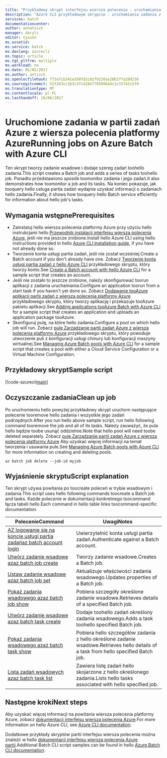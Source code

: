 ```yaml
---
title: "Przykładowy skrypt interfejsu wiersza polecenia - uruchamiania zadania z instancją aaaAzure | Dokumentacja firmy Microsoft"
description: "Azure CLI przykładowym skrypcie - uruchamiania zadania z partii"
services: batch
documentationcenter: 
author: annatisch
manager: daryls
editor: tysonn
ms.assetid: 
ms.service: batch
ms.devlang: azurecli
ms.topic: article
ms.tgt_pltfrm: multiple
ms.workload: na
ms.date: 05/02/2017
ms.author: antisch
ms.openlocfilehash: f73a7cb341e550fd1c92f92201e20b27fa20d238
ms.sourcegitcommit: 523283cc1b3c37c428e77850964dc1c33742c5f0
ms.translationtype: MT
ms.contentlocale: pl-PL
ms.lasthandoff: 10/06/2017
---
```

# <a name="running-jobs-on-azure-batch-with-azure-cli"></a><span data-ttu-id="ed222-103">Uruchomione zadania w partii zadań Azure z wiersza polecenia platformy Azure</span><span class="sxs-lookup"><span data-stu-id="ed222-103">Running jobs on Azure Batch with Azure CLI</span></span>

<span data-ttu-id="ed222-104">Ten skrypt tworzy zadanie wsadowe i dodaje szereg zadań toohello zadania.</span><span class="sxs-lookup"><span data-stu-id="ed222-104">This script creates a Batch job and adds a series of tasks toohello job.</span></span> <span data-ttu-id="ed222-105">Ponadto przedstawiono sposób toomonitor zadania i jego zadań.</span><span class="sxs-lookup"><span data-stu-id="ed222-105">It also demonstrates how toomonitor a job and its tasks.</span></span> <span data-ttu-id="ed222-106">Na koniec pokazuje, jak tooquery hello usługa partia zadań wydajnie uzyskać informacji o zadaniach hello zadania.</span><span class="sxs-lookup"><span data-stu-id="ed222-106">Finally, it shows how tooquery hello Batch service efficiently for information about hello job's tasks.</span></span>

## <a name="prerequisites"></a><span data-ttu-id="ed222-107">Wymagania wstępne</span><span class="sxs-lookup"><span data-stu-id="ed222-107">Prerequisites</span></span>

- <span data-ttu-id="ed222-108">Zainstaluj hello wiersza polecenia platformy Azure przy użyciu hello instrukcjami hello [Przewodnik instalacji interfejsu wiersza polecenia Azure](https://docs.microsoft.com/cli/azure/install-azure-cli), jeśli nie ma jeszcze zrobione.</span><span class="sxs-lookup"><span data-stu-id="ed222-108">Install hello Azure CLI using hello instructions provided in hello [Azure CLI installation guide](https://docs.microsoft.com/cli/azure/install-azure-cli), if you have not already done so.</span></span>
- <span data-ttu-id="ed222-109">Tworzenie konta usługi partia zadań, jeśli nie został wcześniej.</span><span class="sxs-lookup"><span data-stu-id="ed222-109">Create a Batch account if you don't already have one.</span></span> <span data-ttu-id="ed222-110">Zobacz [Tworzenie konta usługi partia zadań z hello Azure CLI](https://docs.microsoft.com/azure/batch/scripts/batch-cli-sample-create-account) przykładowego skryptu, który tworzy konto.</span><span class="sxs-lookup"><span data-stu-id="ed222-110">See [Create a Batch account with hello Azure CLI](https://docs.microsoft.com/azure/batch/scripts/batch-cli-sample-create-account) for a sample script that creates an account.</span></span>
- <span data-ttu-id="ed222-111">Jeśli nie zostało to jeszcze zrobione, należy skonfigurować toorun aplikacji z zadania uruchamiania.</span><span class="sxs-lookup"><span data-stu-id="ed222-111">Configure an application toorun from a start task if you haven't yet done so.</span></span> <span data-ttu-id="ed222-112">Zobacz [Dodawanie tooAzure aplikacji partii zadań z wiersza polecenia platformy Azure](https://docs.microsoft.com/azure/batch/scripts/batch-cli-sample-add-application) przykładowego skryptu, który tworzy aplikację i przekazuje tooAzure pakietu aplikacji.</span><span class="sxs-lookup"><span data-stu-id="ed222-112">See [Adding applications tooAzure Batch with Azure CLI](https://docs.microsoft.com/azure/batch/scripts/batch-cli-sample-add-application) for a sample script that creates an application and uploads an application package tooAzure.</span></span>
- <span data-ttu-id="ed222-113">Skonfiguruj pulę, na które hello zadania.</span><span class="sxs-lookup"><span data-stu-id="ed222-113">Configure a pool on which hello job will run.</span></span> <span data-ttu-id="ed222-114">Zobacz [pule Zarządzanie partii zadań Azure z wiersza polecenia platformy Azure](https://docs.microsoft.com/azure/batch/batch-cli-sample-manage-pool) przykładowego skryptu, który powoduje utworzenie puli z konfiguracji usługi chmury lub konfiguracji maszyny wirtualnej.</span><span class="sxs-lookup"><span data-stu-id="ed222-114">See [Managing Azure Batch pools with Azure CLI](https://docs.microsoft.com/azure/batch/batch-cli-sample-manage-pool) for a sample script that creates a pool with either a Cloud Service Configuration or a Virtual Machine Configuration.</span></span>

## <a name="sample-script"></a><span data-ttu-id="ed222-115">Przykładowy skrypt</span><span class="sxs-lookup"><span data-stu-id="ed222-115">Sample script</span></span>

[!code-azurecli[main](../../../cli_scripts/batch/run-job/run-job.sh "Run Job")]

## <a name="clean-up-job"></a><span data-ttu-id="ed222-116">Oczyszczanie zadania</span><span class="sxs-lookup"><span data-stu-id="ed222-116">Clean up job</span></span>

<span data-ttu-id="ed222-117">Po uruchomieniu hello powyżej przykładowy skrypt uruchom następujące polecenie tooremove hello zadania i wszystkie jego zadań podrzędnych.</span><span class="sxs-lookup"><span data-stu-id="ed222-117">After you run hello above sample script, run hello following command tooremove the job and all of its tasks.</span></span> <span data-ttu-id="ed222-118">Należy zauważyć, że pula hello będzie toobe usunąć oddzielnie.</span><span class="sxs-lookup"><span data-stu-id="ed222-118">Note that hello pool will need toobe deleted separately.</span></span> <span data-ttu-id="ed222-119">Zobacz [pule Zarządzanie partii zadań Azure z wiersza polecenia platformy Azure](./batch-cli-sample-manage-pool.md) Aby uzyskać więcej informacji na temat tworzenia i usuwania pule.</span><span class="sxs-lookup"><span data-stu-id="ed222-119">See [Managing Azure Batch pools with Azure CLI](./batch-cli-sample-manage-pool.md) for more information on creating and deleting pools.</span></span>

```azurecli
az batch job delete --job-id myjob
```

## <a name="script-explanation"></a><span data-ttu-id="ed222-120">Wyjaśnienie skryptu</span><span class="sxs-lookup"><span data-stu-id="ed222-120">Script explanation</span></span>

<span data-ttu-id="ed222-121">Ten skrypt używa powitania po toocreate poleceń w trybie wsadowym i zadania.</span><span class="sxs-lookup"><span data-stu-id="ed222-121">This script uses hello following commands toocreate a Batch job and tasks.</span></span> <span data-ttu-id="ed222-122">Każde polecenie w dokumentacji konkretnego toocommand łącza tabeli hello.</span><span class="sxs-lookup"><span data-stu-id="ed222-122">Each command in hello table links toocommand-specific documentation.</span></span>

| <span data-ttu-id="ed222-123">Polecenie</span><span class="sxs-lookup"><span data-stu-id="ed222-123">Command</span></span> | <span data-ttu-id="ed222-124">Uwagi</span><span class="sxs-lookup"><span data-stu-id="ed222-124">Notes</span></span> |
|---|---|
| [<span data-ttu-id="ed222-125">AZ logowanie się na koncie usługi partia zadań</span><span class="sxs-lookup"><span data-stu-id="ed222-125">az batch account login</span></span>](https://docs.microsoft.com/cli/azure/batch/account#login) | <span data-ttu-id="ed222-126">Uwierzytelnić konta usługi partia zadań.</span><span class="sxs-lookup"><span data-stu-id="ed222-126">Authenticate against a Batch account.</span></span>  |
| [<span data-ttu-id="ed222-127">Utwórz zadanie wsadowe az</span><span class="sxs-lookup"><span data-stu-id="ed222-127">az batch job create</span></span>](https://docs.microsoft.com/cli/azure/batch/job#create) | <span data-ttu-id="ed222-128">Tworzy zadanie wsadowe.</span><span class="sxs-lookup"><span data-stu-id="ed222-128">Creates a Batch job.</span></span>  |
| [<span data-ttu-id="ed222-129">Ustaw zadanie wsadowe az</span><span class="sxs-lookup"><span data-stu-id="ed222-129">az batch job set</span></span>](https://docs.microsoft.com/cli/azure/batch/job#set) | <span data-ttu-id="ed222-130">Aktualizuje właściwości zadania wsadowego.</span><span class="sxs-lookup"><span data-stu-id="ed222-130">Updates properties of a Batch job.</span></span>  |
| [<span data-ttu-id="ed222-131">Pokaż zadania wsadowego az</span><span class="sxs-lookup"><span data-stu-id="ed222-131">az batch job show</span></span>](https://docs.microsoft.com/cli/azure/batch/job#show) | <span data-ttu-id="ed222-132">Pobiera szczegóły określone zadanie wsadowe.</span><span class="sxs-lookup"><span data-stu-id="ed222-132">Retrieves details of a specified Batch job.</span></span>  |
| [<span data-ttu-id="ed222-133">Utwórz zadanie wsadowe az</span><span class="sxs-lookup"><span data-stu-id="ed222-133">az batch task create</span></span>](https://docs.microsoft.com/cli/azure/batch/task#create) | <span data-ttu-id="ed222-134">Dodaje toohello zadań określony zadania wsadowego.</span><span class="sxs-lookup"><span data-stu-id="ed222-134">Adds a task toohello specified Batch job.</span></span>  |
| [<span data-ttu-id="ed222-135">Pokaż zadania wsadowego az</span><span class="sxs-lookup"><span data-stu-id="ed222-135">az batch task show</span></span>](https://docs.microsoft.com/cli/azure/batch/task#show) | <span data-ttu-id="ed222-136">Pobiera hello szczegółów zadania z hello określone zadanie wsadowe.</span><span class="sxs-lookup"><span data-stu-id="ed222-136">Retrieves hello details of a task from hello specified Batch job.</span></span>  |
| [<span data-ttu-id="ed222-137">Lista zadań wsadowych az</span><span class="sxs-lookup"><span data-stu-id="ed222-137">az batch task list</span></span>](https://docs.microsoft.com/cli/azure/batch/task#list) | <span data-ttu-id="ed222-138">Zawiera listę zadań hello skojarzone z hello określonego zadania.</span><span class="sxs-lookup"><span data-stu-id="ed222-138">Lists hello tasks associated with hello specified job.</span></span>  |

## <a name="next-steps"></a><span data-ttu-id="ed222-139">Następne kroki</span><span class="sxs-lookup"><span data-stu-id="ed222-139">Next steps</span></span>

<span data-ttu-id="ed222-140">Aby uzyskać więcej informacji na powitania wiersza polecenia platformy Azure, zobacz [dokumentacji interfejsu wiersza polecenia Azure](https://docs.microsoft.com/cli/azure/overview).</span><span class="sxs-lookup"><span data-stu-id="ed222-140">For more information on hello Azure CLI, see [Azure CLI documentation](https://docs.microsoft.com/cli/azure/overview).</span></span>

<span data-ttu-id="ed222-141">Dodatkowe przykłady skryptów partii interfejsu wiersza polecenia można znaleźć w hello [dokumentacji interfejsu wiersza polecenia Azure partii](../batch-cli-samples.md).</span><span class="sxs-lookup"><span data-stu-id="ed222-141">Additional Batch CLI script samples can be found in hello [Azure Batch CLI documentation](../batch-cli-samples.md).</span></span>

